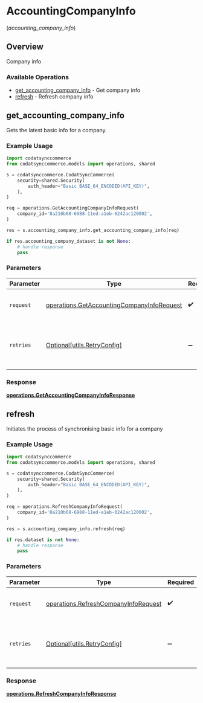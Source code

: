 # AccountingCompanyInfo
(*accounting_company_info*)

## Overview

Company info

### Available Operations

* [get_accounting_company_info](#get_accounting_company_info) - Get company info
* [refresh](#refresh) - Refresh company info

## get_accounting_company_info

Gets the latest basic info for a company.

### Example Usage

```python
import codatsynccommerce
from codatsynccommerce.models import operations, shared

s = codatsynccommerce.CodatSyncCommerce(
    security=shared.Security(
        auth_header="Basic BASE_64_ENCODED(API_KEY)",
    ),
)

req = operations.GetAccountingCompanyInfoRequest(
    company_id='8a210b68-6988-11ed-a1eb-0242ac120002',
)

res = s.accounting_company_info.get_accounting_company_info(req)

if res.accounting_company_dataset is not None:
    # handle response
    pass
```

### Parameters

| Parameter                                                                                                | Type                                                                                                     | Required                                                                                                 | Description                                                                                              |
| -------------------------------------------------------------------------------------------------------- | -------------------------------------------------------------------------------------------------------- | -------------------------------------------------------------------------------------------------------- | -------------------------------------------------------------------------------------------------------- |
| `request`                                                                                                | [operations.GetAccountingCompanyInfoRequest](../../models/operations/getaccountingcompanyinforequest.md) | :heavy_check_mark:                                                                                       | The request object to use for the request.                                                               |
| `retries`                                                                                                | [Optional[utils.RetryConfig]](../../models/utils/retryconfig.md)                                         | :heavy_minus_sign:                                                                                       | Configuration to override the default retry behavior of the client.                                      |


### Response

**[operations.GetAccountingCompanyInfoResponse](../../models/operations/getaccountingcompanyinforesponse.md)**


## refresh

Initiates the process of synchronising basic info for a company

### Example Usage

```python
import codatsynccommerce
from codatsynccommerce.models import operations, shared

s = codatsynccommerce.CodatSyncCommerce(
    security=shared.Security(
        auth_header="Basic BASE_64_ENCODED(API_KEY)",
    ),
)

req = operations.RefreshCompanyInfoRequest(
    company_id='8a210b68-6988-11ed-a1eb-0242ac120002',
)

res = s.accounting_company_info.refresh(req)

if res.dataset is not None:
    # handle response
    pass
```

### Parameters

| Parameter                                                                                    | Type                                                                                         | Required                                                                                     | Description                                                                                  |
| -------------------------------------------------------------------------------------------- | -------------------------------------------------------------------------------------------- | -------------------------------------------------------------------------------------------- | -------------------------------------------------------------------------------------------- |
| `request`                                                                                    | [operations.RefreshCompanyInfoRequest](../../models/operations/refreshcompanyinforequest.md) | :heavy_check_mark:                                                                           | The request object to use for the request.                                                   |
| `retries`                                                                                    | [Optional[utils.RetryConfig]](../../models/utils/retryconfig.md)                             | :heavy_minus_sign:                                                                           | Configuration to override the default retry behavior of the client.                          |


### Response

**[operations.RefreshCompanyInfoResponse](../../models/operations/refreshcompanyinforesponse.md)**

